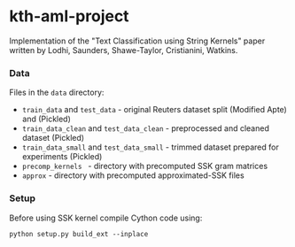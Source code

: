 # kth-aml-project
Implementation of the "Text Classification using String Kernels" paper written by Lodhi, Saunders, Shawe-Taylor, Cristianini, Watkins.

### Data
Files in the ```data``` directory:

* ```train_data``` and ```test_data``` - original Reuters dataset split (Modified Apte) and (Pickled)
* ```train_data_clean``` and ```test_data_clean``` - preprocessed and cleaned dataset (Pickled)
* ```train_data_small``` and ```test_data_small``` - trimmed dataset prepared for experiments (Pickled)
* ```precomp_kernels ``` - directory with precomputed SSK gram matrices
* ```approx``` - directory with precomputed approximated-SSK files

### Setup

Before using SSK kernel compile Cython code using:
```
python setup.py build_ext --inplace
```
